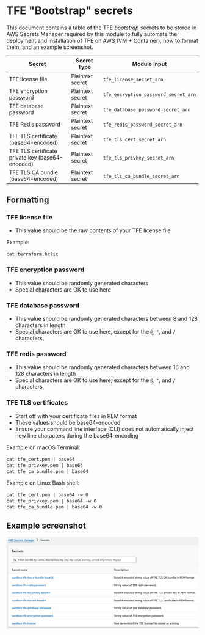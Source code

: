 # TFE "Bootstrap" secrets

This document contains a table of the TFE _bootstrap_ secrets to be stored in AWS Secrets Manager required by this module to fully automate the deployment and installation of TFE on AWS (VM + Container), how to format them, and an example screenshot.

| Secret                                           | Secret Type      | Module Input                         |
|--------------------------------------------------|------------------|--------------------------------------|
| TFE license file                                 | Plaintext secret | `tfe_license_secret_arn`             |
| TFE encryption password                          | Plaintext secret | `tfe_encryption_password_secret_arn` |
| TFE database password                            | Plaintext secret | `tfe_database_password_secret_arn`   |
| TFE Redis password                               | Plaintext secret | `tfe_redis_password_secret_arn`      |
| TFE TLS certificate (base64-encoded)             | Plaintext secret | `tfe_tls_cert_secret_arn`            |
| TFE TLS certificate private key (base64-encoded) | Plaintext secret | `tfe_tls_privkey_secret_arn`         |
| TFE TLS CA bundle (base64-encoded)               | Plaintext secret | `tfe_tls_ca_bundle_secret_arn`       |

## Formatting

### TFE license file

- This value should be the raw contents of your TFE license file

Example:

```shell
cat terraform.hclic
```

### TFE encryption password

- This value should be randomly generated characters
- Special characters are OK to use here

### TFE database password

- This value should be randomly generated characters between 8 and 128 characters in length
- Special characters are OK to use here, except for the `@`, `"`, and `/` characters

### TFE redis password

- This value should be randomly generated characters between 16 and 128 characters in length
- Special characters are OK to use here, except for the `@`, `"`, and `/` characters

### TFE TLS certificates

- Start off with your certificate files in PEM format
- These values should be base64-encoded
- Ensure your command line interface (CLI) does not automatically inject new line characters during the base64-encoding

Example on macOS Terminal:

```shell
cat tfe_cert.pem | base64
cat tfe_privkey.pem | base64
cat tfe_ca_bundle.pem | base64
```

Example on Linux Bash shell:

```shell
cat tfe_cert.pem | base64 -w 0
cat tfe_privkey.pem | base64 -w 0
cat tfe_ca_bundle.pem | base64 -w 0
```

## Example screenshot

![TFE on AWS bootstrap secrets](./images/tfe_aws_bootstrap_secrets.png)
